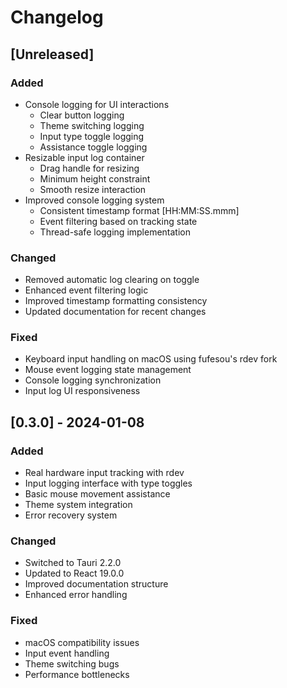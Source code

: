 # Changelog

## [Unreleased]
### Added
- Console logging for UI interactions
  - Clear button logging
  - Theme switching logging
  - Input type toggle logging
  - Assistance toggle logging
- Resizable input log container
  - Drag handle for resizing
  - Minimum height constraint
  - Smooth resize interaction
- Improved console logging system
  - Consistent timestamp format [HH:MM:SS.mmm]
  - Event filtering based on tracking state
  - Thread-safe logging implementation

### Changed
- Removed automatic log clearing on toggle
- Enhanced event filtering logic
- Improved timestamp formatting consistency
- Updated documentation for recent changes

### Fixed
- Keyboard input handling on macOS using fufesou's rdev fork
- Mouse event logging state management
- Console logging synchronization
- Input log UI responsiveness

## [0.3.0] - 2024-01-08
### Added
- Real hardware input tracking with rdev
- Input logging interface with type toggles
- Basic mouse movement assistance
- Theme system integration
- Error recovery system

### Changed
- Switched to Tauri 2.2.0
- Updated to React 19.0.0
- Improved documentation structure
- Enhanced error handling

### Fixed
- macOS compatibility issues
- Input event handling
- Theme switching bugs
- Performance bottlenecks 
